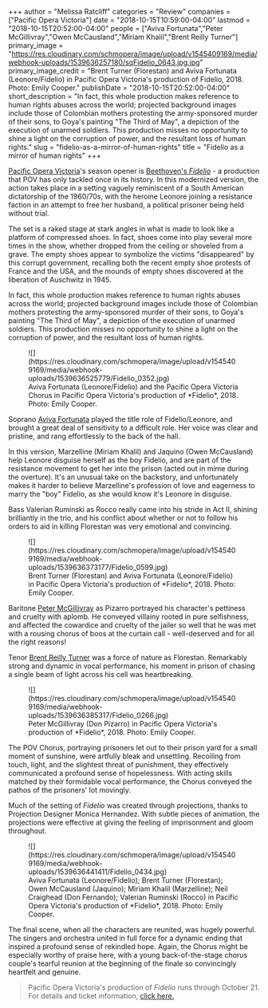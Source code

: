 +++
author = "Melissa Ratcliff"
categories = "Review"
companies = ["Pacific Opera Victoria"]
date = "2018-10-15T10:59:00-04:00"
lastmod = "2018-10-15T20:52:00-04:00"
people = ["Aviva Fortunata","Peter McGillivray","Owen McCausland","Miriam Khalil","Brent Reilly Turner"]
primary_image = "https://res.cloudinary.com/schmopera/image/upload/v1545409169/media/webhook-uploads/1539636257180/sqFidelio_0643.jpg.jpg"
primary_image_credit = "Brent Turner (Florestan) and Aviva Fortunata (Leonore/Fidelio) in Pacific Opera Victoria's production of Fidelio, 2018. Photo: Emily Cooper."
publishDate = "2018-10-15T20:52:00-04:00"
short_description = "In fact, this whole production makes reference to human rights abuses across the world; projected background images include those of Colombian mothers protesting the army-sponsored murder of their sons, to Goya&#039;s painting &quot;The Third of May&quot;, a depiction of the execution of unarmed soldiers. This production misses no opportunity to shine a light on the corruption of power, and the resultant loss of human rights."
slug = "fidelio-as-a-mirror-of-human-rights"
title = "Fidelio as a mirror of human rights"
+++

[Pacific Opera Victoria](/scene/people/pacific-opera-victoria/)'s season opener is [Beethoven's *Fidelio*](https://www.pov.bc.ca/fidelio.html) - a production that POV has only tackled once in its history. In this modernized version, the action takes place in a setting vaguely reminiscent of a South American dictatorship of the 1960/70s, with the heroine  Leonore joining a resistance faction in an attempt to free her husband, a political prisoner being held without trial.

The set is a raked stage at stark angles in what is made to look like a platform of compressed shoes. In fact, shoes come into play several more times in the show, whether dropped from the ceiling or shoveled from a grave. The empty shoes appear to symbolize the victims "disappeared" by this corrupt government, recalling both the recent empty shoe protests of France and the USA, and the mounds of empty shoes discovered at the liberation of Auschwitz in 1945.

In fact, this whole production makes reference to human rights abuses across the world; projected background images include those of Colombian mothers protesting the army-sponsored murder of their sons, to Goya's painting "The Third of May", a depiction of the execution of unarmed soldiers. This production misses no opportunity to shine a light on the corruption of power, and the resultant loss of human rights.

<figure data-type="image">
![](https://res.cloudinary.com/schmopera/image/upload/v1545409169/media/webhook-uploads/1539636525779/Fidelio_0352.jpg)
<figcaption>Aviva Fortunata (Leonore/Fidelio) and the Pacific Opera Victoria Chorus in Pacific Opera Victoria's production of *Fidelio*, 2018. Photo: Emily Cooper.</figcaption>
</figure>

Soprano [Aviva Fortunata](/scene/people/aviva-fortunata/) played the title role of Fidelio/Leonore, and brought a great deal of sensitivity to a difficult role. Her voice was clear and pristine, and rang effortlessly to the back of the hall. 

In this version, Marzelline (Miriam Khalil) and Jaquino (Owen McCausland) help Leonore disguise herself as the boy Fidelio, and are part of the resistance movement to get her into the prison (acted out in mime during the overture). It's an unusual take on the backstory, and unfortunately makes it harder to believe Marzelline's profession of love and eagerness to marry the "boy" Fidelio, as she would know it's Leonore in disguise. 

Bass Valerian Ruminski as Rocco really came into his stride in Act II, shining brilliantly in the trio, and his conflict about whether or not to follow his orders to aid in killing Florestan was very emotional and convincing.

<figure data-type="image">
![](https://res.cloudinary.com/schmopera/image/upload/v1545409169/media/webhook-uploads/1539636373177/Fidelio_0599.jpg)
<figcaption>Brent Turner (Florestan) and Aviva Fortunata (Leonore/Fidelio) in Pacific Opera Victoria's production of *Fidelio*, 2018. Photo: Emily Cooper.</figcaption>
</figure>

Baritone [Peter McGillivray](/scene/people/peter-mcgillivray/) as Pizarro portrayed his character's pettiness and cruelty with aplomb. He conveyed villainy rooted in pure selfishness, and affected the cowardice and cruelty of the jailer so well that he was met with a rousing chorus of boos at the curtain call - well-deserved and for all the right reasons!

Tenor [Brent Reilly Turner](/scene/people/brent-reilly-turner/) was a force of nature as Florestan. Remarkably strong and dynamic in vocal performance, his moment in prison of chasing a single beam of light across his cell was heartbreaking.

<figure data-type="image">
![](https://res.cloudinary.com/schmopera/image/upload/v1545409169/media/webhook-uploads/1539636385317/Fidelio_0266.jpg)
<figcaption>Peter McGillivray (Don Pizarro) in Pacific Opera Victoria's production of *Fidelio*, 2018. Photo: Emily Cooper.</figcaption>
</figure>

The POV Chorus, portraying prisoners let out to their prison yard for a small moment of sunshine,  were artfully bleak and unsettling. Recoiling from touch, light, and the slightest threat of punishment, they effectively communicated a profound sense of hopelessness. With acting skills matched by their formidable vocal performance, the Chorus conveyed the pathos of the prisoners' lot movingly. 

Much of the setting of *Fidelio* was created through projections, thanks to Projection Designer Monica Hernandez. With subtle pieces of animation, the projections were effective at giving the feeling of imprisonment and gloom throughout. 

<figure data-type="image">
![](https://res.cloudinary.com/schmopera/image/upload/v1545409169/media/webhook-uploads/1539636441411/Fidelio_0434.jpg)
<figcaption>Aviva Fortunata (Leonore/Fidelio); Brent Turner (Florestan); Owen McCausland (Jaquino); Miriam Khalil (Marzelline); Neil Craighead (Don Fernando); Valerian Ruminski (Rocco) in Pacific Opera Victoria's production of *Fidelio*, 2018. Photo: Emily Cooper.</figcaption>
</figure>

The final scene, when all the characters are reunited, was hugely powerful. The singers and orchestra united in full force for a dynamic ending that inspired a profound sense of rekindled hope. Again, the Chorus might be especially worthy of praise here, with a young back-of-the-stage chorus couple's tearful reunion at the beginning of the finale so convincingly heartfelt and genuine.  

>Pacific Opera Victoria's production of *Fidelio* runs through October 21. For details and ticket information, [click here.](https://www.pov.bc.ca/fidelio.html)
